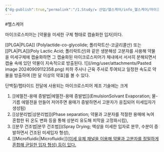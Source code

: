 ```yaml
---
{"dg-publish":true,"permalink":"/1.Study/★ 산업/헬스케어/info_헬스케어/마이크로스피어/","created":"2024-11-20T21:02:29.822+09:00","updated":"2025-06-03T20:07:22.179+09:00"}
---
```


#헬스케어 

마이크로스피어는 [약물을 미세한 구체 형태로 캡슐화한 입자]이다. 

[[PLGA\|PLGA]] (Polylactide-co-glycolide; 폴리락트산-코글리콜산) 또는 [[PLA\|PLA]](Poly Lactic Acid; 폴리락트산)와 같은 생분해성 고분자를 사용해 약물을 미세구체에 캡슐화하면 그 캡슐화된 마이크로스피어가 체내에서 서서히 분해되면서 캡슐 속에 있던 약물이 지속적으로 방출된다. 
![](/img/user/attachments/Pasted image 20240909112358.png)
피하 주사나 근육 주사로 투여되고 일정한 속도로 약물을 방출하여 [한 달 이상의 약효]를 볼 수 있다. 

단백질/펩타이드 전달에 사용되는 마이크로스피어 제조 기술에는 크게 
1) [[에멀전-용매 증발법\|에멀전-용매 증발법]](EmulsionSolvant Evaporation; 물-기름 에멀젼을 만들어 저어주면 용매가 증발하면서 고분자가 응집되어 미세입자가 생성됨)
2) [[상분리법\|상분리법]](Phase separation; 약물과 고분자를 적절한 용매에 녹여 혼합한 뒤 온도 변화 등을 통해 상분리 유도해 피막을 고정화시킴), 
3) [[분무 건조법\|분무 건조법]](Spray Drying; 액상을 미세한 입자로 분무, 수분이 증발하면서 건조된 미세입자 형성), 
4) [[Microfluidic\|Microfluidic]]([미세 유체 채널을 이용해 약물과 고분자를 정밀하게 혼합해 균일한 입자 형성) 등이 있다.](9.9_모두가%20기다린%20마법의%20약.pdf#page=28&selection=112,0,357,1&color=yellow)